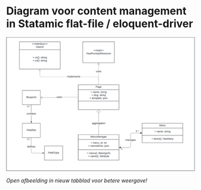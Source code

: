 # **Diagram voor content management in Statamic flat-file / eloquent-driver**

![Diagram voor Content Management met Statamic flat file](../Images/uml-diagram-statamic-runway.png)

*Open afbeelding in nieuw tabblad voor betere weergave!*